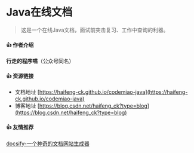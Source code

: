 # Java在线文档

> 这是一个在线Java文档，面试前突击复习、工作中查询的利器。

#### 👍 作者介绍

**行走的程序喵**（公众号同名）

#### 👍 资源链接

* 文档地址 [https://haifeng-ck.github.io/codemiao-java](https://haifeng-ck.github.io/codemiao-java)
* 博客地址 [https://blog.csdn.net/haifeng_ck?type=blog](https://blog.csdn.net/haifeng_ck?type=blog)

#### 👍 友情推荐

[docsify-一个神奇的文档网站生成器](https://docsify.js.org/#/zh-cn/)
